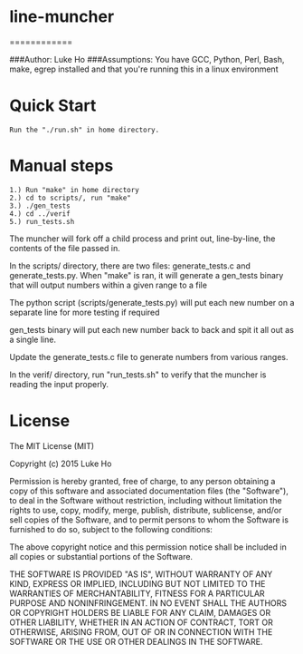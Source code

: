 # line-muncher
============

###Author: Luke Ho
###Assumptions: You have GCC, Python, Perl, Bash, make, egrep installed and that you're running this in a linux environment 

Quick Start
============
    Run the "./run.sh" in home directory.

Manual steps
============
    1.) Run "make" in home directory
    2.) cd to scripts/, run "make"
    3.) ./gen_tests
    4.) cd ../verif
    5.) run_tests.sh

The muncher will fork off a child process and print out, line-by-line, the contents of the file passed in.

In the scripts/ directory, there are two files: generate_tests.c and generate_tests.py. When "make" is ran, it will generate a gen_tests binary that will output numbers within a given range to a file

The python script (scripts/generate_tests.py) will put each new number on a separate line for more testing if required

gen_tests binary will put each new number back to back and spit it all out as a single line.

Update the generate_tests.c file to generate numbers from various ranges.

In the verif/ directory, run "run_tests.sh" to verify that the muncher is reading the input properly.  


License
============

The MIT License (MIT)

Copyright (c) 2015 Luke Ho

Permission is hereby granted, free of charge, to any person obtaining a copy
of this software and associated documentation files (the "Software"), to deal
in the Software without restriction, including without limitation the rights
to use, copy, modify, merge, publish, distribute, sublicense, and/or sell
copies of the Software, and to permit persons to whom the Software is
furnished to do so, subject to the following conditions:

The above copyright notice and this permission notice shall be included in
all copies or substantial portions of the Software.

THE SOFTWARE IS PROVIDED "AS IS", WITHOUT WARRANTY OF ANY KIND, EXPRESS OR
IMPLIED, INCLUDING BUT NOT LIMITED TO THE WARRANTIES OF MERCHANTABILITY,
FITNESS FOR A PARTICULAR PURPOSE AND NONINFRINGEMENT. IN NO EVENT SHALL THE
AUTHORS OR COPYRIGHT HOLDERS BE LIABLE FOR ANY CLAIM, DAMAGES OR OTHER
LIABILITY, WHETHER IN AN ACTION OF CONTRACT, TORT OR OTHERWISE, ARISING FROM,
OUT OF OR IN CONNECTION WITH THE SOFTWARE OR THE USE OR OTHER DEALINGS IN
THE SOFTWARE.
